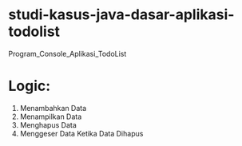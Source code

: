 # studi-kasus-java-dasar-aplikasi-todolist
Program_Console_Aplikasi_TodoList
# Logic:
1. Menambahkan Data
2. Menampilkan Data
3. Menghapus Data
4. Menggeser Data Ketika Data Dihapus
